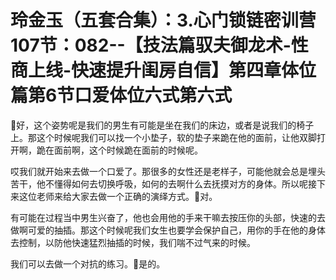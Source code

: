 # 玲金玉（五套合集）：3.心门锁链密训营 107节：082--【技法篇驭夫御龙术-性商上线-快速提升闺房自信】第四章体位篇第6节口爱体位六式第六式

🎼好，这个姿势呢是我们的男生有可能是坐在我们的床边，或者是说我们的椅子上。那这个时候呢我们可以找一个小垫子，软的垫子来跪在他的面前，让他双脚打开啊，跪在面前啊，这个时候跪在面前的时候呢。

哎我们就开始来去做一个口爱了。那很多的女性还是老样子，可能他就会总是埋头苦干，他不懂得如何去切换呼吸，如何的去啊什么去抚摸对方的身体。所以呢接下来这位老师来给大家去做一个正确的演绎方式。🎼对。

有可能在过程当中男生兴奋了，他也会用他的手来干嘛去按压你的头部，快速的去做啊可爱的抽插。那这个时候呢我们女生也要学会保护自己，用你的手在他的身体去控制，以防他快速猛烈抽插的时候，我们喘不过气来的时候。

我们可以去做一个对抗的练习。🎼是的。
